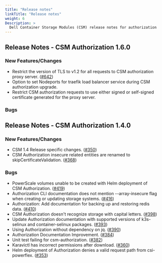 ```yaml
---
title: "Release notes"
linkTitle: "Release notes"
weight: 6
Description: >
  Dell Container Storage Modules (CSM) release notes for authorization
---
```



## Release Notes - CSM Authorization 1.6.0

### New Features/Changes
- Restrict the version of TLS to v1.2 for all requests to CSM authorization proxy server. ([#642](https://github.com/dell/csm/issues/642))
- Option to set Nodeports for traefik load balancer service during CSM authorization upgrade.
- Restrict CSM authorization requests to use either signed or self-signed certificate generated for the proxy server.

### Bugs 


## Release Notes - CSM Authorization 1.4.0

### New Features/Changes

- CSM 1.4 Release specific changes. ([#350](https://github.com/dell/csm/issues/350))
- CSM Authorization insecure related entities are renamed to skipCertificateValidation. ([#368](https://github.com/dell/csm/issues/368))

### Bugs 

- PowerScale volumes unable to be created with Helm deployment of CSM Authorization. ([#419](https://github.com/dell/csm/issues/419))
- Authorization CLI documentation does not mention --array-insecure flag when creating or updating storage systems. ([#416](https://github.com/dell/csm/issues/416))
- Authorization: Add documentation for backing up and restoring redis data. ([#410](https://github.com/dell/csm/issues/410))
- CSM Authorization doesn't recognize storage with capital letters. ([#398](https://github.com/dell/csm/issues/398))
- Update Authorization documentation with supported versions of k3s-selinux and container-selinux packages. ([#393](https://github.com/dell/csm/issues/393))
- Using Authorization without dependency on jq. ([#390](https://github.com/dell/csm/issues/390))
- Authorization Documentation Improvement. ([#384](https://github.com/dell/csm/issues/384))
- Unit test failing for csm-authorization. ([#382](https://github.com/dell/csm/issues/382))
- Karavictl has incorrect permissions after download. ([#360](https://github.com/dell/csm/issues/360)) 
- Helm deployment of Authorization denies a valid request path from csi-powerflex. ([#353](https://github.com/dell/csm/issues/353))